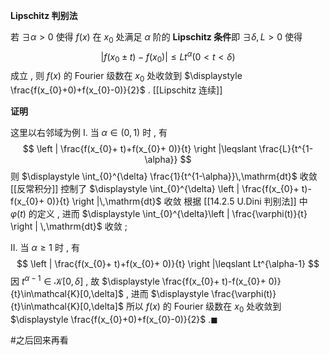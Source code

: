
**Lipschitz 判别法**

若 $\displaystyle \exists \alpha>0$ 使得 $\displaystyle f(x)$ 在 $\displaystyle x_{0}$ 处满足 $\displaystyle \alpha$ 阶的 **Lipschitz 条件**即 $\displaystyle \exists \delta,L>0$ 使得
$$
\left | f(x_{0}\pm t)-f(x_{0}) \right |\leqslant Lt^{\alpha}(0<t<\delta) 
$$
成立 , 则 $\displaystyle f(x)$ 的 Fourier 级数在 $\displaystyle x_{0}$ 处收敛到 $\displaystyle \frac{f(x_{0}+0)+f(x_{0}-0)}{2}$ . 
[[Lipschitz 连续]]

**证明**

这里以右邻域为例
I. 当 $\displaystyle \alpha\in (0,1)$ 时 , 有
$$
\left | \frac{f(x_{0}+ t)+f(x_{0}+ 0)}{t} \right |\leqslant \frac{L}{t^{1-\alpha}} 
$$
则 $\displaystyle \int_{0}^{\delta} \frac{1}{t^{1-\alpha}}\,\mathrm{dt}$ 收敛 [[反常积分]] 控制了 $\displaystyle \int_{0}^{\delta} \left | \frac{f(x_{0}+ t)-f(x_{0}+ 0)}{t} \right |\,\mathrm{dt}$ 收敛
根据 [[14.2.5 U.Dini 判别法]] 中 $\displaystyle \varphi(t)$ 的定义 , 进而 $\displaystyle \int_{0}^{\delta}\left | \frac{\varphi(t)}{t} \right | \,\mathrm{dt}$ 收敛 ;

II. 当 $\displaystyle \alpha\geqslant 1$ 时 , 有
$$
\left | \frac{f(x_{0}+ t)+f(x_{0}+ 0)}{t} \right |\leqslant Lt^{\alpha-1} 
$$
因 $\displaystyle t^{\alpha-1}\in\mathcal{K}[0,\delta]$ , 故 $\displaystyle \frac{f(x_{0}+ t)-f(x_{0}+ 0)}{t}\in\mathcal{K}[0,\delta]$ , 进而 $\displaystyle \frac{\varphi(t)}{t}\in\mathcal{K}[0,\delta]$ 
所以 $\displaystyle f(x)$ 的 Fourier 级数在 $\displaystyle x_{0}$ 处收敛到 $\displaystyle \frac{f(x_{0}+0)+f(x_{0}-0)}{2}$  $.\blacksquare$

#之后回来再看

